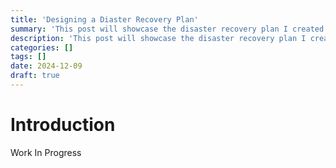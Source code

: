 ```yaml
---
title: 'Designing a Diaster Recovery Plan'
summary: 'This post will showcase the disaster recovery plan I created for a fictitious civil engineering firm.'
description: 'This post will showcase the disaster recovery plan I created for a fictitious civil engineering firm.'
categories: []
tags: []
date: 2024-12-09
draft: true
---
```


# Introduction

Work In Progress